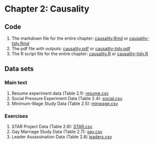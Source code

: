 # Chapter 2: Causality

## Code
1. The markdown file for the entire chapter: [causality.Rmd](causality.Rmd) or [causality-tidy.Rmd](causality-tidy.Rmd)
2. The pdf file with outputs: [causality.pdf](causality.pdf) or [causality-tidy.pdf](causality-tidy.pdf)
3. The R script file for the entire chapter: [causality.R](causality.R) or [causality-tidy.R](causality-tidy.R)

## Data sets
### Main text
1. Resume experiment data (Table 2.1): [resume.csv](resume.csv)
2. Social Pressure Experiment Data (Table 2.4): [social.csv](social.csv)
3. Minimum-Wage Study Data (Table 2.5): [minwage.csv](minwage.csv)

### Exercises
1. STAR Project Data (Table 2.6): [STAR.csv](STAR.csv)
2. Gay Marriage Study Data (Table 2.7): [gay.csv](gay.csv)
3. Leader Assassination Data (Table 2.8) [leaders.csv](leaders.csv)
